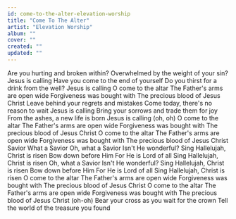 ```yaml
---
id: come-to-the-alter-elevation-worship
title: "Come To The Alter"
artist: "Elevation Worship"
album: ""
cover: ""
created: ""
updated: ""
---
```


Are you hurting and broken within?
Overwhelmed by the weight of your sin?
Jesus is calling
Have you come to the end of yourself
Do you thirst for a drink from the well?
Jesus is calling
O come to the altar
The Father's arms are open wide
Forgiveness was bought with
The precious blood of Jesus Christ
Leave behind your regrets and mistakes
Come today, there's no reason to wait
Jesus is calling
Bring your sorrows and trade them for joy
From the ashes, a new life is born
Jesus is calling (oh, oh)
O come to the altar
The Father's arms are open wide
Forgiveness was bought with
The precious blood of Jesus Christ
O come to the altar
The Father's arms are open wide
Forgiveness was bought with
The precious blood of Jesus Christ
Savior
What a Savior
Oh, what a Savior
Isn't He wonderful?
Sing Hallelujah, Christ is risen
Bow down before Him
For He is Lord of all
Sing Hallelujah, Christ is risen
Oh, what a Savior
Isn't He wonderful?
Sing Hallelujah, Christ is risen
Bow down before Him
For He is Lord of all
Sing Hallelujah, Christ is risen
O come to the altar
The Father's arms are open wide
Forgiveness was bought with
The precious blood of Jesus Christ
O come to the altar
The Father's arms are open wide
Forgiveness was bought with
The precious blood of Jesus Christ (oh-oh)
Bear your cross as you wait for the crown
Tell the world of the treasure you found